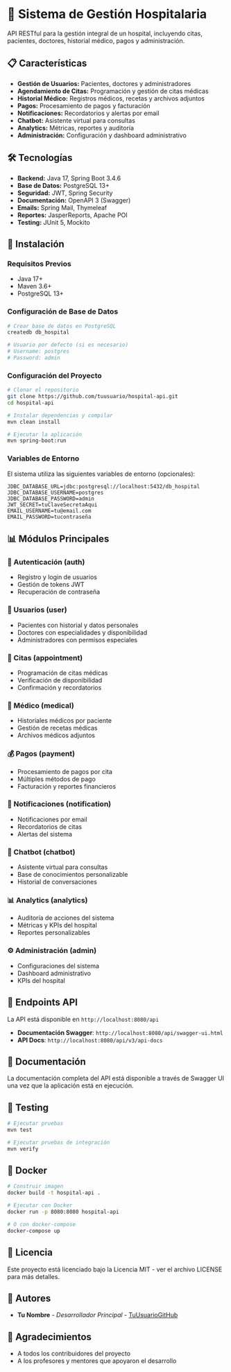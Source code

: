 # 🏥 Sistema de Gestión Hospitalaria

API RESTful para la gestión integral de un hospital, incluyendo citas, pacientes, doctores, historial médico, pagos y administración.

## 📋 Características

- **Gestión de Usuarios:** Pacientes, doctores y administradores
- **Agendamiento de Citas:** Programación y gestión de citas médicas
- **Historial Médico:** Registros médicos, recetas y archivos adjuntos
- **Pagos:** Procesamiento de pagos y facturación
- **Notificaciones:** Recordatorios y alertas por email
- **Chatbot:** Asistente virtual para consultas
- **Analytics:** Métricas, reportes y auditoría
- **Administración:** Configuración y dashboard administrativo

## 🛠️ Tecnologías

- **Backend:** Java 17, Spring Boot 3.4.6
- **Base de Datos:** PostgreSQL 13+
- **Seguridad:** JWT, Spring Security
- **Documentación:** OpenAPI 3 (Swagger)
- **Emails:** Spring Mail, Thymeleaf
- **Reportes:** JasperReports, Apache POI
- **Testing:** JUnit 5, Mockito

## 🚀 Instalación

### Requisitos Previos

- Java 17+
- Maven 3.6+
- PostgreSQL 13+

### Configuración de Base de Datos

```bash
# Crear base de datos en PostgreSQL
createdb db_hospital

# Usuario por defecto (si es necesario)
# Username: postgres
# Password: admin
```

### Configuración del Proyecto

```bash
# Clonar el repositorio
git clone https://github.com/tuusuario/hospital-api.git
cd hospital-api

# Instalar dependencias y compilar
mvn clean install

# Ejecutar la aplicación
mvn spring-boot:run
```

### Variables de Entorno

El sistema utiliza las siguientes variables de entorno (opcionales):

```
JDBC_DATABASE_URL=jdbc:postgresql://localhost:5432/db_hospital
JDBC_DATABASE_USERNAME=postgres
JDBC_DATABASE_PASSWORD=admin
JWT_SECRET=tuClaveSecretaAqui
EMAIL_USERNAME=tu@email.com
EMAIL_PASSWORD=tucontraseña
```

## 📊 Módulos Principales

### 🔐 Autenticación (auth)

- Registro y login de usuarios
- Gestión de tokens JWT
- Recuperación de contraseña

### 👥 Usuarios (user)

- Pacientes con historial y datos personales
- Doctores con especialidades y disponibilidad
- Administradores con permisos especiales

### 📅 Citas (appointment)

- Programación de citas médicas
- Verificación de disponibilidad
- Confirmación y recordatorios

### 🏥 Médico (medical)

- Historiales médicos por paciente
- Gestión de recetas médicas
- Archivos médicos adjuntos

### 💰 Pagos (payment)

- Procesamiento de pagos por cita
- Múltiples métodos de pago
- Facturación y reportes financieros

### 📱 Notificaciones (notification)

- Notificaciones por email
- Recordatorios de citas
- Alertas del sistema

### 🤖 Chatbot (chatbot)

- Asistente virtual para consultas
- Base de conocimientos personalizable
- Historial de conversaciones

### 📊 Analytics (analytics)

- Auditoría de acciones del sistema
- Métricas y KPIs del hospital
- Reportes personalizables

### ⚙️ Administración (admin)

- Configuraciones del sistema
- Dashboard administrativo
- KPIs del hospital

## 🔗 Endpoints API

La API está disponible en `http://localhost:8080/api`

- **Documentación Swagger**: `http://localhost:8080/api/swagger-ui.html`
- **API Docs**: `http://localhost:8080/api/v3/api-docs`

## 📖 Documentación

La documentación completa del API está disponible a través de Swagger UI una vez que la aplicación está en ejecución.

## 🧪 Testing

```bash
# Ejecutar pruebas
mvn test

# Ejecutar pruebas de integración
mvn verify
```

## 🐳 Docker

```bash
# Construir imagen
docker build -t hospital-api .

# Ejecutar con Docker
docker run -p 8080:8080 hospital-api

# O con docker-compose
docker-compose up
```

## 📄 Licencia

Este proyecto está licenciado bajo la Licencia MIT - ver el archivo LICENSE para más detalles.

## 👥 Autores

- **Tu Nombre** - _Desarrollador Principal_ - [TuUsuarioGitHub](https://github.com/tuusuario)

## 🙏 Agradecimientos

- A todos los contribuidores del proyecto
- A los profesores y mentores que apoyaron el desarrollo

